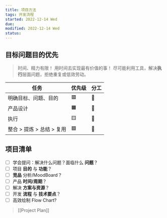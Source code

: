 ```yaml
---
title: 项目方法
tags: 开发流程    
started: 2022-12-14 Wed
due: 
modified: 2022-12-14 Wed
status: 
---
```

## 目标问题目的优先
>时间、精力有限！
>用时间去实现最有价值的事！
>尽可能利用工具，解决**执行**层面问题，拒绝重复或低效劳动。

| 任务                 |优先级  | 分工 |
| -------------------- | ---- | ------ |
| 明确目标、问题、目的 |   🟥   |   👩     |
| 产品设计             |  🟧    |   👩     |
| 执行                 |  🟨    |   🤖     |
| 整合 > 提炼 > 总结 > 复用                     |  🟩    |   👩     |

## 项目清单
- [ ] 学会提问：解决什么问题？面临什么 **问题**？
- [ ] 项目 **目的** 与 **功能**？
- [ ] **竞品** 分析/MoodBoard？
- [ ] 产品 **时间/周期**？
- [ ] 解决 **方案与资源**？
- [ ] 开发 **流程** 与 **技术要点**？
- [ ] 高效绘制 Flow Chart?
>[[Project Plan]]